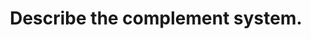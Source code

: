 ---
title: "Describe the complement system."
entityType: SAQ
exam: PEX
college: ANZCA
year: 2009
sitting: B
question: 15
passRate: 57
EC_expectedDomains:
- "In order to achieve a pass, candidates required a broad knowledge of the actions of complement and the pathways by which these actions are initiated."
EC_extraCredit:
- "Further marks were obtained for more detailed descriptions of the pathways, and clinical implications of the actions of complement."
- "Additional marks were given for clinical relevance of abnormalities in the pathways."
- "Although additional marks were awarded for a detailed description of the complement cascade, it was possible to achieve a high mark without this information as marks were weighted towards demonstrating an understanding."
EC_errorsCommon:
- "The examiners were aware that there were several different descriptions of complement pathways in different textbooks, and marking schemes reflected these variations."
- "Common omissions included a lack of knowledge or understanding of the actions of complement, and the methods of activation."
---